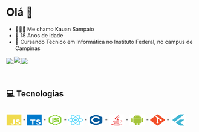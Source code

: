 # Olá 👋

  - 👨🏻‍🦱 Me chamo Kauan Sampaio
  - 💫 18 Anos de idade
  - 💚 Cursando Técnico em Informática no Instituto Federal, no campus de Campinas



<div>
  <a href="https://github.com/KauanSampaio">
    <img align="center" height="180em" src="https://github-readme-stats.vercel.app/api?username=KauanSampaio&show_icons=true&theme=tokyonight&include_all_commits=true&count_private=true"/>
    <img src="https://github-readme-stats.vercel.app/api/top-langs/?username=KauanSampaio&theme=tokyonight&hide=Yacc,Game Maker Language">
    <img align="center" height="180em" src="https://github-readme-streak-stats.herokuapp.com?user=KauanSampaio&theme=tokyonight"><br/>
  </a>
</div>
<br/>
<br/>
  
  ## 💻 Tecnologias
  
  <div style="display: inline_block"><br>
  <img align="center" alt="Kauan-JS" height="30" width="40" src="https://github.com/devicons/devicon/blob/master/icons/javascript/javascript-plain.svg">
  -
  <img align="center" alt="Kauan-TS" height="30" width="40" src="https://github.com/devicons/devicon/blob/master/icons/typescript/typescript-original.svg">
  -
  <img align="center" alt="Kauan-NodeJS" height="30" width="40" src="https://github.com/devicons/devicon/blob/master/icons/nodejs/nodejs-original.svg">
  -
  <img align="center" alt="Kauan-React" height="30" width="40" src="https://github.com/devicons/devicon/blob/master/icons/react/react-original.svg">
  -
  <img align="center" alt="Kauan-C" height="30" width="40" src="https://github.com/devicons/devicon/blob/master/icons/c/c-plain.svg">
  -
  <img align="center" alt="Kauan-Java" height="30" width="40" src="https://github.com/devicons/devicon/blob/master/icons/java/java-plain.svg">
  -
  <img align="center" alt="Kauan-Android" height="30" width="40" src="https://github.com/devicons/devicon/blob/master/icons/android/android-plain.svg">
  -
  <img align="center" alt="Kauan-Git" height="30" width="40" src="https://github.com/devicons/devicon/blob/master/icons/git/git-plain.svg">
  -
  <img align="center" alt="Kauan-Flutter" height="30" width="40" src="https://github.com/devicons/devicon/blob/master/icons/flutter/flutter-plain.svg">
</div>
